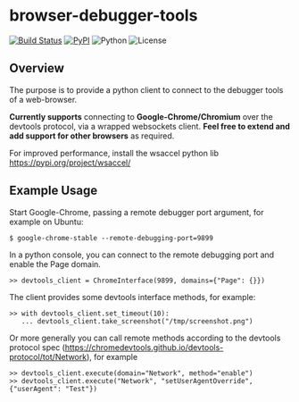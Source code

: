 # browser-debugger-tools
[![Build Status](https://img.shields.io/travis/scivisum/browser-debugger-tools/master.svg?style=flat-square)](https://travis-ci.org/scivisum/browser-debugger-tools)
[![PyPI](https://img.shields.io/pypi/v/browserdebuggertools.svg?style=flat-square)](https://pypi.python.org/pypi/browserdebuggertools)
![Python](https://img.shields.io/pypi/pyversions/browserdebuggertools.svg?style=flat-square)
![License](https://img.shields.io/pypi/l/browserdebuggertools.svg?style=flat-square)
## Overview
The purpose is to provide a python client to connect to the debugger tools of a web-browser.

**Currently supports** connecting to **Google-Chrome/Chromium** over the devtools protocol, via a wrapped websockets client. **Feel free to extend and add support for other browsers** as required.

For improved performance, install the wsaccel python lib https://pypi.org/project/wsaccel/

## Example Usage

Start Google-Chrome, passing a remote debugger port argument, for example on Ubuntu:
```
$ google-chrome-stable --remote-debugging-port=9899
```

In a python console, you can connect to the remote debugging port and enable the Page domain.
```
>> devtools_client = ChromeInterface(9899, domains={"Page": {}})
```

The client provides some devtools interface methods, for example:
```
>> with devtools_client.set_timeout(10):
   ... devtools_client.take_screenshot("/tmp/screenshot.png")
```

Or more generally you can call remote methods according to the devtools protocol spec (https://chromedevtools.github.io/devtools-protocol/tot/Network), for example
```
>> devtools_client.execute(domain="Network", method="enable")
>> devtools_client.execute("Network", "setUserAgentOverride", {"userAgent": "Test"})
````
